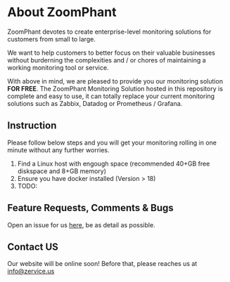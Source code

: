 # About ZoomPhant
ZoomPhant devotes to create enterprise-level monitoring solutions for customers from small to large. 

We want to help customers to better focus on their valuable businesses without burderning the complexities and / or chores of maintaining a working monitoring tool or service.

With above in mind, we are pleased to provide you our monitoring solution **FOR FREE**. The ZoomPhant Monitoring Solution hosted in this repository is complete and easy to use, it can totally replace your current monitoring solutions such as Zabbix, Datadog or Prometheus / Grafana.

## Instruction
Please follow below steps and you will get your monitoring rolling in one minute without any further worries.

1. Find a Linux host with engough space (recommended 40+GB free diskspace and 8+GB memory)
2. Ensure you have docker installed (Version > 18)
3. TODO:

## Feature Requests, Comments & Bugs
Open an issue for us [here](https://github.com/ZoomPhant/monitoring/issues/new), be as detail as possible.

## Contact US
Our website will be online soon! Before that, please reaches us at [info@zervice.us](mailto:info@zervice.us) 
